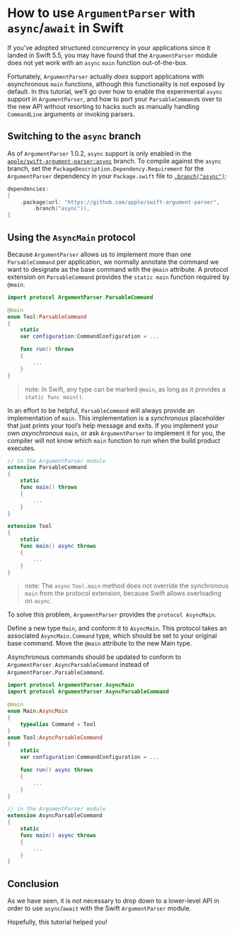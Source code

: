 # How to use `ArgumentParser` with `async`/`await` in Swift

If you’ve adopted structured concurrency in your applications since it landed in Swift 5.5, you may have found that the ``ArgumentParser`` module does not yet work with an `async` `main` function out-of-the-box.

Fortunately, ``ArgumentParser`` actually *does* support applications with asynchronous `main` functions, although this functionality is not exposed by default. In this tutorial, we’ll go over how to enable the experimental `async` support in ``ArgumentParser``, and how to port your ``ParsableCommand``s over to the new API without resorting to hacks such as manually handling ``CommandLine`` arguments or invoking parsers.

## Switching to the `async` branch

As of ``ArgumentParser`` 1.0.2, `async` support is only enabled in the [`apple/swift-argument-parser:async`](https://github.com/apple/swift-argument-parser/tree/async) branch. To compile against the `async` branch, set the ``PackageDescription.Dependency.Requirement`` for the ``ArgumentParser`` dependency in your `Package.swift` file to [`.branch("async")`]():

```swift
dependencies:
[
    .package(url: "https://github.com/apple/swift-argument-parser",
        .branch("async")),
]
```

## Using the ``AsyncMain`` protocol

Because ``ArgumentParser`` allows us to implement more than one ``ParsableCommand`` per application, we normally annotate the command we want to designate as the base command with the `@main` attribute. A protocol extension on ``ParsableCommand`` provides the `static main` function required by `@main`.

```swift
import protocol ArgumentParser.ParsableCommand

@main
enum Tool:ParsableCommand
{
    static
    var configuration:CommandConfiguration = ...

    func run() throws
    {
        ...
    }
}
```

> note:
In Swift, any type can be marked `@main`, as long as it provides a `static func main()`.

In an effort to be helpful, ``ParsableCommand`` will always provide an implementation of `main`. This implementation is a *synchronous* placeholder that just prints your tool’s help message and exits. If you implement your own *asynchronous* `main`, or ask ``ArgumentParser`` to implement it for you, the compiler will not know which `main` function to run when the build product executes.

```swift
// in the ArgumentParser module
extension ParsableCommand
{
    static
    func main() throws
    {
        ...
    }
}
```
```swift
extension Tool
{
    static
    func main() async throws
    {
        ...
    }
}
```
> note:
The `async` `Tool.main` method does not override the synchronous `main` from the protocol extension, because Swift allows overloading on `async`.

To solve this problem, ``ArgumentParser`` provides the `protocol AsyncMain`.

Define a new type `Main`, and conform it to ``AsyncMain``. This protocol takes an associated ``AsyncMain.Command`` type, which should be set to your original base command. Move the `@main` attribute to the new Main type.

Asynchronous commands should be updated to conform to ``ArgumentParser.AsyncParsableCommand`` instead of ``ArgumentParser.ParsableCommand``.

```swift
import protocol ArgumentParser.AsyncMain
import protocol ArgumentParser.AsyncParsableCommand

@main
enum Main:AsyncMain
{
    typealias Command = Tool
}
enum Tool:AsyncParsableCommand
{
    static
    var configuration:CommandConfiguration = ...

    func run() async throws
    {
        ...
    }
}
```
```swift
// in the ArgumentParser module
extension AsyncParsableCommand
{
    static
    func main() async throws
    {
        ...
    }
}
```

## Conclusion

As we have seen, it is not necessary to drop down to a lower-level API in order to use `async`/`await` with the Swift ``ArgumentParser`` module.

Hopefully, this tutorial helped you!
